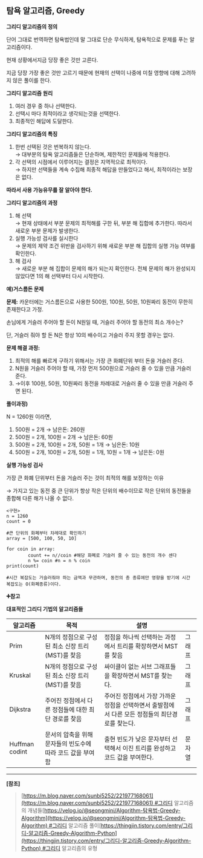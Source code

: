 ## 탐욕 알고리즘, Greedy
**그리디 알고리즘의 정의**

단어 그대로 번역하면 탐욕법인데 말 그대로 단순 무식하게, 탐욕적으로 문제를 푸는 알고리즘이다.

현재 상황에서지금 당장 좋은 것만 고른다.

지금 당장 가장 좋은 것만 고르기 때문에 현재의 선택이 나중에 미칠 영향에 대해 고려하지 않은 풀이를 한다.

**그리디 알고리즘 원리**

1.  여러 경우 중 하나 선택한다.
2.  선택시 마다 최적이라고 생각되는것을 선택한다.
3.  최종적인 해답에 도달한다.

**그리디 알고리즘의 특징**

1.  한번 선택된 것은 번복하지 않는다.  
    → 대부분의 탐욕 알고리즘들은 단순하며, 제한적인 문제들에 적용한다.
2.  각 선택의 시점에서 이루어지는 결정은 지역적으로 최적이다.  
    → 하지만 선택들을 계속 수집해 최종적 해답을 만들었다고 해서, 최적이라는 보장은 없다.

**따라서 사용 가능유무를 잘 알아야 한다.**

**그리디 알고리즘의 과정**

1.  해 선택  
    → 현재 상태에서 부분 문제의 최적해를 구한 뒤, 부분 해 집합에 추가한다. 따라서 새로운 부분 문제가 발생한다.
2.  실행 가능성 검사를 실시한다  
    → 문제의 제약 조건 위반을 검사하기 위해 새로운 부분 해 집합의 실행 가능 여부를 확인한다.
3.  해 검사  
    → 새로운 부분 해 집합이 문제의 해가 되는지 확인한다. 전체 문제의 해가 완성되지 않았다면 1의 해 선택부터 다시 시작한다.

**예)거스름돈 문제**

**문제:** 카운터에는 거스름돈으로 사용한 500원, 100원, 50원, 10원짜리 동전이 무한히 존재한다고 가정.

손님에게 거슬러 주어야 할 돈이 N원일 때, 거슬러 주어야 할 동전의 최소 개수는?

단, 거슬러 줘야 할 돈 N은 항상 10의 배수이고 거슬러 주지 못할 경우는 없다.

**문제 해결 과정:**

1.  최적의 해를 빠르게 구하기 위해서는 가장 큰 화폐단위 부터 돈을 거슬러 준다.
2.  N원을 거슬러 주어야 할 때, 가장 먼저 500원으로 거슬러 줄 수 있을 만큼 거슬러 준다.
3.  →이후 100원, 50원, 10원짜리 동전을 차례대로 거슬러 줄 수 있을 만큼 거슬러 주면 된다.

**풀이과정)**

N = 1260원 이라면,

1.  500원 = 2개 → 남은돈: 260원
2.  500원 = 2개, 100원 = 2개 → 남은돈: 60원
3.  500원 = 2개, 100원 = 2개, 50원 = 1개 → 님은돈: 10원
4.  500원 = 2개, 100원 = 2개, 50원 = 1개, 10원 = 1개 → 남은돈: 0원

**실행 가능성 검사**

가장 큰 화폐 단위부터 돈을 거슬러 주는 것이 최적의 해를 보장하는 이유

→ 가지고 있는 동전 중 큰 단위가 항상 작은 단위의 배수이므로 작은 단위의 동전들을 종합해 다른 해가 나올 수 없다.

```
<구현>
n = 1260
count = 0

#큰 단위의 화폐부터 차례대로 확인하기
array = [500, 100, 50, 10]

for coin in array:
		count += n//coin #해당 화폐로 거슬러 줄 수 있는 동전의 개수 센다
		n %= coin #n = n % coin
print(count)

#시간 복잡도는 거슬러줘야 하는 금액과 무관하며, 동전의 총 종류에만 영향을 받기에 시간 복잡도는 O(화폐종류)이다.
```

**➕참고**

**대표적인 그리디 기법의 알고리즘들**

| **알고리즘** | **목적** | **설명** |   |
| --- | --- | --- | --- |
| Prim | N개의 정점으로 구성된 최소 신장 트리(MST)를 찾음 | 정점을 하나씩 선택하는 과정에서 트리를 확장하면서 MST를 찾음 | 그래프 |
| Kruskal | N개의 정점으로 구성된 최소 신장 트리(MST)를 찾음 | 싸이클이 없는 서브 그래프들을 확장하면서 MST를 찾는다. | 그래프 |
| Dijkstra | 주어진 정점에서 다른 정점들에 대한 최단 경로를 찾음 | 주어진 정점에서 가장 가까운 정점을 선택하면서 출발점에서 다른 모든 정점들의 최단경로를 찾는다. | 그래프 |
| Huffman codint | 문서의 압축을 위해 문자들의 빈도수에 따라 코드 값을 부여함 | 출현 빈도가 낮은 문자부터 선택해서 이진 트리를 완성하고 코드 값을 부여한다. | 문자열 |

---

**\[참조\]**

> [https://m.blog.naver.com/sunbi5252/221977168061](https://m.blog.naver.com/sunbi5252/221977168061) #그리디 알고리즘의 개념들[https://velog.io/@seongmini/Algorithm-탐욕법-Greedy-Algorithm](https://velog.io/@seongmini/Algorithm-탐욕법-Greedy-Algorithm) #그리디 알고리즘 풀이[https://thingjin.tistory.com/entry/그리디-알고리즘-Greedy-Algorithm-Python](https://thingjin.tistory.com/entry/그리디-알고리즘-Greedy-Algorithm-Python) #그리디 알고리즘의 유형
